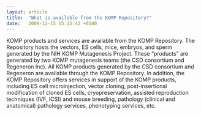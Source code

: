 ```yaml
---
layout: article
title:  "What is available from the KOMP Repository?"
date:   2009-12-15 15:15:42 +0100
---
```


KOMP products and services are available from the KOMP Repository. The Repository hosts the vectors, ES cells, mice, embryos, and sperm generated by the NIH KOMP Mutagenesis Project. These “products” are generated by two KOMP mutagenesis teams (the CSD consortium and Regeneron Inc). All KOMP products generated by the CSD consortium and Regeneron are available through the KOMP Repository. In addition, the KOMP Repository offers services in support of the KOMP products, including ES cell microinjection, vector cloning, post-insertional modification of cloned ES cells, cryopreservation, assisted reproduction techniques (IVF, ICSI) and mouse breeding, pathology (clinical and anatomical) pathology services, phenotyping services, etc.
